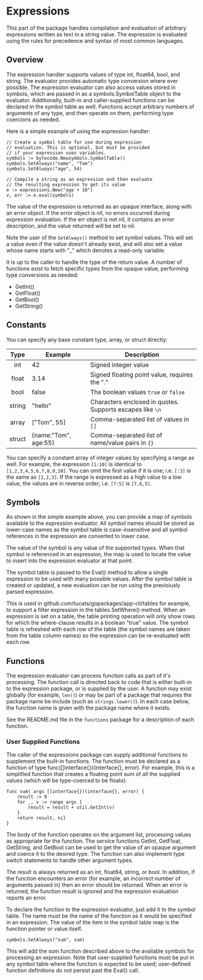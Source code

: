 # Expressions

This part of the package handles compilation and evaluation of arbitrary expressions written as 
text in a string value. The expression is evaluated using the rules for precedence and syntax of
most common languages.

## Overview

The expression handler supports values of type int, float64, bool, and string. The evaluator 
provides automatic type conversion where ever possible. The expression evaluator 
can also access values stored in symbols, which are passed in as a symbols.SymbolTable 
object to the evaluator. Additionally, built-in and caller-supplied functions can be declared 
in the symbol table as well. Functions accept arbitrary numbers of arguments of any type, 
and then operate on them, performing type coercions as needed.

Here is a simple example of using the expression handler:

    // Create a symbol table for use during expression
    // evaluation. This is optional, but must be provided
    // if your expression uses variables.
    symbols := bytecode.Newsymbols.SymbolTable()
    symbols.SetAlways("name", "Tom")
    symbols.SetAlways("age", 54)

    // Compile a string as an expression and then evaluate
    // the resulting expression to get its value
    e := expressions.New("age + 10")
    v, err := e.eval(symbols)
  
The value of the expression is returned as an opaque interface, along with an error object. If the
error object is nil, no errors occurred during expression evaluation. If the err object is not nil,
it contains an error description, and the value returned will be set to nil.

Note the user of the `SetAlways()` method to set symbol values. This will set a value even if
the value doesn't already exist, and will also set a value whose name starts with "_" which
denotes a read-only variable.

It is up to the caller to handle the type of the return value. A number of functions exist to fetch
specific types from the opaque value, performing type conversions as needed:

* GetInt()
* GetFloat()
* GetBool()
* GetString()

## Constants
You can specify any base constant type, array, or struct directly:

|Type|Example|Description|
|:----:|-------|-----------|
|int | 42 | Signed integer value |
|float | 3.14 | Signed floating point value, requires the "." |
|bool| false | The boolean values `true` or `false` |
|string | "hello" | Characters enclosed in quotes. Supports escapes like `\n` |
|array | ["Tom", 55] | Comma-separated list of values in `[]` |
| struct | {name:"Tom", age:55} | Comma-separated list of name/value pairs in `{}` |

You can specify a constant array of integer values by specifying a range as well. For example,
the expression `[1:10]` is identical to `[1,2,3,4,5,6,7,8,9,10]`. You can omit the first value
if it is one; i.e. `[:3]` is the same as `[1,2,3]`. If the range is expressed as a high value
to a low value, the values are in reverse order; i.e. `[7:5]` is `[7,6,5]`.


## Symbols
As shown in the simple example above, you can provide a map of symbols available to the
expression evaluator. All symbol names should be stored as lower-case names as the symbol
table is case-insensitive and all symbol references in the expression are converted to
lower case.

The value of the symbol is any value of the supported types. When that symbol is referenced
in an expression, the map is used to locate the value to insert into the expression evaluator 
at that point. 

The symbol table is passed to the Eval() method to allow a single expression to be used with
many possible values. After the symbol table is created or updated, a new evaluation can be
run using the previoiusly parsed expression.

This is used in github.com/tucats/gopackages/app-cli/tables for example, to support a filter
expression in the tables.SetWhere() method. When an expression is set on a table, the table
printing operation will only show rows for which the where-clause results in a boolean "true"
value. The symbol table is refreshed with each row of the table (the symbol names are taken
from the table column names) so the expression can be re-evaluated with each row.

## Functions
The expression evaluator can process function calls as part of it's processing. The function call
is directed back to code that is either built-in to the expression package, or is supplied by the
user. A function may exist globally (for example, `len()`) or may be part of a package that requires
the package name be include (such as `strings.lower()`). In each case below, the function name
is given with the package name where it exists.

See the README.md file in the `functions` package for a description of each function.

### User Supplied Functions
The caller of the expressions package can supply additional functions to
supplement the built-in functions.  The function must be declared as a
function of type func([]interface{})(interface{}, error).  For example,
this is a simplified function that creates a floating point sum of all
the supplied values (which will be type-coerced to be floats):
    
    func sum( args []interface{})(interface{}, error) {
        result := 0
        for _, v := range args {
            result = result + util.GetInt(v)
        }
        return result, nil
    }

The body of the function operates on the argument list, processing values
as appropriate for the function. The service functions GetInt, GetFloat,
GetString, and GetBool can be used to get the value of an opaque argument
and coerce it to the desired type. The function can also implement type
switch statements to handle other argument types.

The result is always returned as an int, float64, string, or bool. In
addition, if the function encounters an error (for example, an incorrect
number of arguments passed in) then an error should be returned. When an
error is returned, the function result is ignored and the expression
evaluation reports an error.

To declare the function to the expression evaluator, just add it to the
symbol table. The name must be the name of the function as it would be
specified in an expression. The value of the item
in the symbol table map is the function pointer or value itself.
    
    symbols.SetAlways("sum", sum)

This will add the sum function described above to the available symbols
for processing an expression. Note that user-supplied functions must be
put in any symbol table where the function is expected to be used; 
user-defined function definitions do not persist past the Eval() call.
